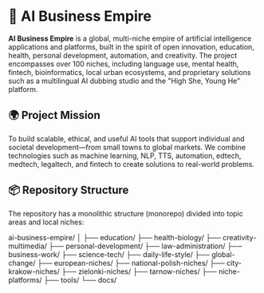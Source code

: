 # 🤖 AI Business Empire

**AI Business Empire** is a global, multi-niche empire of artificial intelligence applications and platforms, built in the spirit of open innovation, education, health, personal development, automation, and creativity. The project encompasses over 100 niches, including language use, mental health, fintech, bioinformatics, local urban ecosystems, and proprietary solutions such as a multilingual AI dubbing studio and the "High She, Young He" platform.

## 🌍 Project Mission

To build scalable, ethical, and useful AI tools that support individual and societal development—from small towns to global markets. We combine technologies such as machine learning, NLP, TTS, automation, edtech, medtech, legaltech, and fintech to create solutions to real-world problems.

## 📦 Repository Structure

The repository has a monolithic structure (monorepo) divided into topic areas and local niches:

ai-business-empire/
│
├── education/
├── health-biology/
├── creativity-multimedia/
├── personal-development/
├── law-administration/ 
├── business-work/
├── science-tech/
├── daily-life-style/ 
├── global-change/
├── european-niches/ 
├── national-polish-niches/
├── city-krakow-niches/
├── zielonki-niches/
├── tarnow-niches/
├── niche-platforms/
├── tools/ 
└── docs/ 
